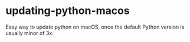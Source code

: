 # updating-python-macos
Easy way to update python on macOS, once the default Python version is usually minor of 3x.
